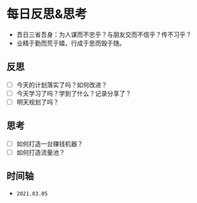 # 每日反思&思考

- 吾日三省吾身：为人谋而不忠乎？与朋友交而不信乎？传不习乎？
- 业精于勤而荒于嬉，行成于思而毁于随。

## 反思

- [ ] 今天的计划落实了吗？如何改进？
- [ ] 今天学习了吗？学到了什么？记录分享了？
- [ ] 明天规划了吗？

## 思考

- [ ] 如何打造一台赚钱机器？
- [ ] 如何打造流量池？

## 时间轴

- `2021.03.05`
